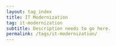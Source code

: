 ```yaml
---
layout: tag_index
title: IT Modernization
tag: it-modernization
subtitle: Description needs to go here.
permalink: /tags/it-modernization/
---
```

